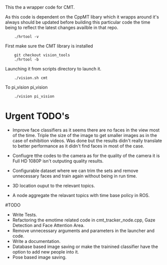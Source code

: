 This the a wrapper code for CMT. 

As this code is dependent on the CppMT libary which it wrapps around it's always should be updated before
building this particular code the time being to reflect the latest changes availble in that repo.

        ./hrtool -v

First make sure the CMT library is installed

        git checkout vision_tools
        ./hrtool -b


Launching it from scripts directory to launch it.

        ./vision.sh cmt

To pi_vision pi_vision

        ./vision pi_vision


# Urgent TODO's
* Improve face classifiers as it seems there are no faces in the view most of the time. Triple the size of the image to get smaller images as in the case of exhibition videos. Was done but the
results didn't really translate to better performance as it didn't find faces in most of the case.

* Confiugre tthe codes to the camera as for the quality of the camera it is Full HD 1080P isn't outputing
quality results.


* Configurable dataset where we can trim the sets and remove unnecessary faces and train again without being in
run time.

* 3D location ouput to the relevant topics.

* A node aggregate the relavant topics with time base policy in ROS. 

#TODO
* Write Tests.
* Refactoring the emotime related code in cmt_tracker_node.cpp, Gaze Detection and Face Attention Area.
* Remove unnecessary arguments and parameters in the launcher and code.
* Write a documentation.
* Database based image saving or make the trainined classifier have the option to add new people into it.
* Pose based image saving.
